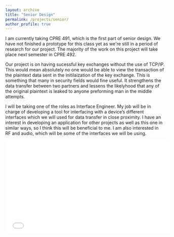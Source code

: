 ```yaml
---
layout: archive
title: "Senior Design"
permalink: /projects/senior/
author_profile: true
---
```


I am currently taking CPRE 491, which is the first part of senior design. We have not finished a prototype for this class yet as we're still in a period of research for our project. The majority of the work on this project will take place next semester in CPRE 492. 

Our project is on having sucessful key exchanges without the use of TCP/IP. This would mean absolutely no one would be able to view the transaction of the plaintext data sent in the initilaization of the key exchange. This is something that many in security fields would fine useful. It strengthens the data transfer between two partners and lessens the likelyhood that any of the original plaintext is leaked to anyone preforming man in the middle attempts. 

I will be taking one of the roles as Interface Engineer. My job will be in charge of developing a tool for interfacing with a device’s different interfaces which we will used for data transfer in close proximity. I have an interest in developing an application for other projects as well as this one in similar ways, so I think this will be beneficial to me. I am also interested in RF and audio, which will be some of the interfaces we will be using.

<iframe src="/images/senior1.png" width="520" height="292" style="border:none;"></iframe>


